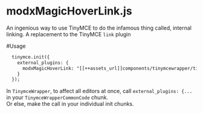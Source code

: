 # modxMagicHoverLink.js
An ingenious way to use TinyMCE to do the infamous thing called, internal linking.
A replacement to the TinyMCE `link` plugin

#Usage
```html
  tinymce.init({
    external_plugins: {
      modxMagicHoverLink: "[[++assets_url]]components/tinymcewrapper/tinymceplugins/modxMagicHoverLink.js"
    }
  });
  ```
  In `TinymceWrapper`, to affect all editors at once, call `external_plugins: {...` in your `TinymceWrapperCommonCode` chunk.<br> Or else, make the call in your individual init chunks.


